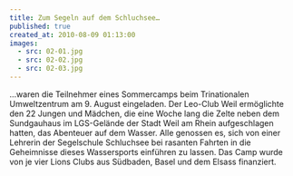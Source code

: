 ```yaml
---
title: Zum Segeln auf dem Schluchsee…
published: true
created_at: 2010-08-09 01:13:00
images:
  - src: 02-01.jpg
  - src: 02-02.jpg
  - src: 02-03.jpg
---
```


…waren die Teilnehmer eines Sommercamps beim Trinationalen Umweltzentrum am 9. August eingeladen. Der Leo-Club Weil ermöglichte den 22 Jungen und Mädchen, die eine Woche lang die Zelte neben dem Sundgauhaus im LGS-Gelände der Stadt Weil am Rhein aufgeschlagen hatten, das Abenteuer auf dem Wasser. Alle genossen es, sich von einer Lehrerin der Segelschule Schluchsee bei rasanten Fahrten in die Geheimnisse dieses Wassersports einführen zu lassen. Das Camp wurde von je vier Lions Clubs aus Südbaden, Basel und dem Elsass finanziert.
